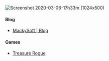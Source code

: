 ![Screenshot 2020-03-06-17h33m (1024x500)](https://user-images.githubusercontent.com/13536348/111167995-fc7cb100-85e4-11eb-9f66-fe342d6d5902.png)

#### Blog

- [MackySoft | Blog](https://mackysoft.net/blog/)

#### Games

- [Treasure Rogue](https://play.google.com/store/apps/details?id=com.MackySoft.TreasureRogue)